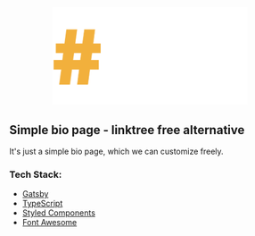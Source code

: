 <div align="center">
  <a href="https://bio.codinbgrah.com"><img alt="Codingbrah logo" width="350px" src="static/images/logo.png"/></a>
</div>

## Simple bio page - linktree free alternative

It's just a simple bio page, which we can customize freely.

### Tech Stack:

- [Gatsby](https://www.gatsbyjs.com/)
- [TypeScript](https://www.typescriptlang.org/)
- [Styled Components](https://styled-components.com/)
- [Font Awesome](https://fontawesome.com/)
